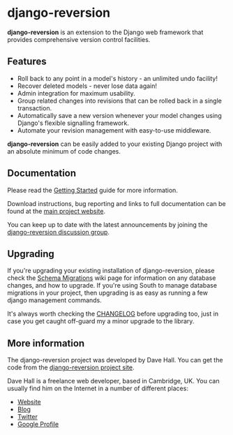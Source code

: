 django-reversion
================

**django-reversion** is an extension to the Django web framework that provides
comprehensive version control facilities.

Features
--------

*   Roll back to any point in a model's history - an unlimited undo facility!
*   Recover deleted models - never lose data again!
*   Admin integration for maximum usability.
*   Group related changes into revisions that can be rolled back in a single
    transaction.
*   Automatically save a new version whenever your model changes using Django's
    flexible signalling framework.
*   Automate your revision management with easy-to-use middleware.

**django-reversion** can be easily added to your existing Django project with an
absolute minimum of code changes.


Documentation
-------------

Please read the [Getting Started][] guide for more information.

[Getting Started]: http://wiki.github.com/etianen/django-reversion/getting-started
    "Getting started with django-reversion"
    
Download instructions, bug reporting and links to full documentation can be
found at the [main project website][].

[main project website]: http://github.com/etianen/django-reversion
    "django-reversion on GitHub"

You can keep up to date with the latest announcements by joining the
[django-reversion discussion group][].

[django-reversion discussion group]: http://groups.google.com/group/django-reversion
    "django-reversion Google Group"


Upgrading
---------

If you're upgrading your existing installation of django-reversion, please check
the [Schema Migrations][] wiki page for information on any database changes, and
how to upgrade. If you're using South to manage database migrations in your project,
then upgrading is as easy as running a few django management commands.

It's always worth checking the [CHANGELOG][] before upgrading too, just in case you
get caught off-guard my a minor upgrade to the library.

[Schema Migrations]: https://github.com/etianen/django-reversion/wiki/Schema-migrations
    "Schema Migrations for django-reversion"
[CHANGELOG]: https://github.com/etianen/django-reversion/blob/master/CHANGELOG.markdown
    "CHANGELOG for django-reversion"

    
More information
----------------

The django-reversion project was developed by Dave Hall. You can get the code
from the [django-reversion project site][].

[django-reversion project site]: http://github.com/etianen/django-reversion
    "django-reversion on GitHub"
    
Dave Hall is a freelance web developer, based in Cambridge, UK. You can usually
find him on the Internet in a number of different places:

*   [Website](http://www.etianen.com/ "Dave Hall's homepage")
*   [Blog](http://www.etianen.com/blog/developers/ "Dave Hall's blog")
*   [Twitter](http://twitter.com/etianen "Dave Hall on Twitter")
*   [Google Profile](http://www.google.com/profiles/david.etianen "Dave Hall's Google profile")